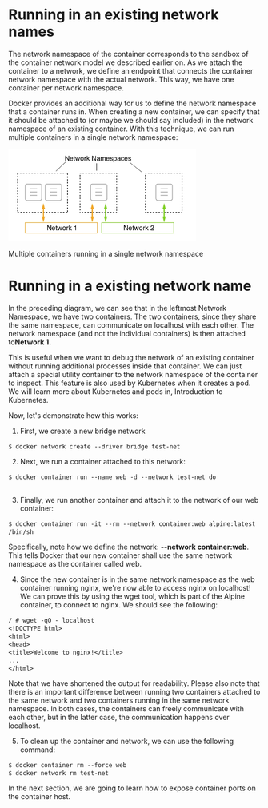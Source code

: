 # Running in an existing network names


The network namespace of the container corresponds to the sandbox of the container network model we described earlier on. As we attach the container to a network, we define an endpoint that connects the container network namespace with the actual network. This way, we have one container per network namespace.

Docker provides an additional way for us to define the network namespace that a container runs in. When creating a new container, we can specify that it should be attached to (or maybe we should say included) in the network namespace of an existing container. With this technique, we can run multiple containers in a single network namespace:

![SHN](./img/l9_shn-11.png)

Multiple containers running in a single network namespace

#  Running in a existing network name

In the preceding diagram, we can see that in the leftmost Network Namespace, we have two containers. The two containers, since they share the same namespace, can communicate on localhost with each other. The network namespace (and not the individual containers) is then attached to**Network 1.**

This is useful when we want to debug the network of an existing container without running additional processes inside that container. We can just attach a special utility container to the network namespace of the container to inspect. This feature is also used by Kubernetes when it creates a pod. We will learn more about Kubernetes and pods in, Introduction to Kubernetes. 

Now, let's demonstrate how this works:

1. First, we create a new bridge network

```
$ docker network create --driver bridge test-net
```
2. Next, we run a container attached to this network:

```
$ docker container run --name web -d --network test-net do
 
```

3. Finally, we run another container and attach it to the network of our web container:

```
$ docker container run -it --rm --network container:web alpine:latest /bin/sh

```

Specifically, note how we define the network: **--network container:web**. This tells Docker that our new container shall use the same network namespace as the container called web.

4. Since the new container is in the same network namespace as the web container running nginx, we're now able to access nginx on localhost! We can prove this by using the wget tool, which is part of the Alpine container, to connect to nginx. We should see the following:

```
/ # wget -qO - localhost
<!DOCTYPE html>
<html>
<head>
<title>Welcome to nginx!</title>
...
</html>
```

Note that we have shortened the output for readability. Please also note that there is an important difference between running two containers attached to the same network and two containers running in the same network namespace. In both cases, the containers can freely communicate with each other, but in the latter case, the communication happens over localhost.

5. To clean up the container and network, we can use the following command:

```
$ docker container rm --force web
$ docker network rm test-net
```

In the next section, we are going to learn how to expose container ports on the container host.





